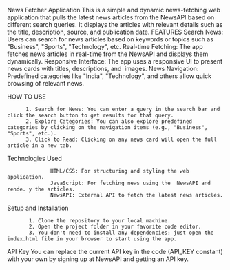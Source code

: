News Fetcher Application
This is a simple and dynamic news-fetching web application that pulls the latest news articles from the NewsAPI based on different search queries. It displays the articles with relevant details such as the title, description, source, and publication date.
FEATURES
Search News: Users can search for news articles based on keywords or topics such as "Business", "Sports", "Technology", etc.
Real-time Fetching: The app fetches news articles in real-time from the NewsAPI and displays them dynamically.
Responsive Interface: The app uses a responsive Ul to present news cards with  titles, descriptions, and  images.
News Navigation: Predefined categories like "India", "Technology", and others allow quick browsing of relevant news.

HOW TO USE

          1. Search for News: You can enter a query in the search bar and click the search button to get results for that query.
          2. Explore Categories: You can also explore predefined categories by clicking on the navigation items (e.g., "Business", "Sports", etc.).
          3. Click to Read: Clicking on any news card will open the full article in a new tab.

Technologies Used 

                  HTML/CSS: For structuring and styling the web application.
                  JavaScript: For fetching news using the  NewsAPI and rende. y the articles.
                  NewsAPI: External API to fetch the latest news articles.

Setup and Installation

           1. Clone the repository to your local machine.
           2. Open the project folder in your favorite code editor.
           3. You don't need to install any dependencies; just open the index.html file in your browser to start using the app.

API Key
       You can replace the current API key in the code (API_KEY constant) with your own by signing up at NewsAPI and getting an API key.
